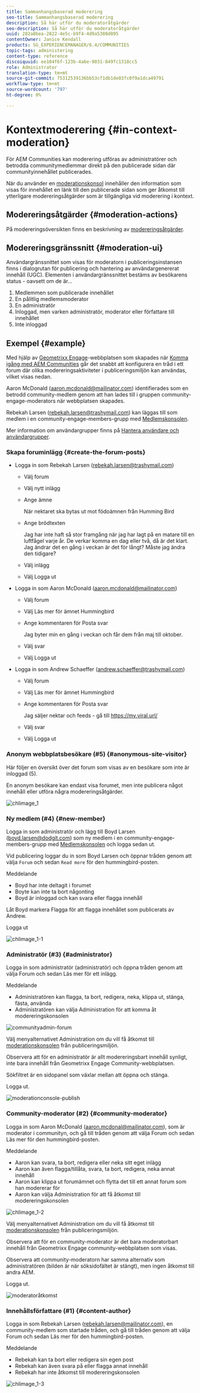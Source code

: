 ```yaml
---
title: Sammanhangsbaserad moderering
seo-title: Sammanhangsbaserad moderering
description: Så här utför du moderatoråtgärder
seo-description: Så här utför du moderatoråtgärder
uuid: 282a8bea-2822-4e5c-b9f4-4d9a5380d895
contentOwner: Janice Kendall
products: SG_EXPERIENCEMANAGER/6.4/COMMUNITIES
topic-tags: administering
content-type: reference
discoiquuid: ee104f6f-123b-4a6e-9031-849fc1318cc5
role: Administrator
translation-type: tm+mt
source-git-commit: 75312539136bb53cf1db1de03fc0f9a1dca49791
workflow-type: tm+mt
source-wordcount: '797'
ht-degree: 0%

---
```



# Kontextmoderering {#in-context-moderation}

För AEM Communities kan moderering utföras av administratörer och betrodda communitymedlemmar direkt på den publicerade sidan där communityinnehållet publicerades.

När du använder en [moderationskonsol](moderation.md) innehåller den information som visas för innehållet en länk till den publicerade sidan som ger åtkomst till ytterligare modereringsåtgärder som är tillgängliga vid moderering i kontext.

## Modereringsåtgärder {#moderation-actions}

På modereringsöversikten finns en beskrivning av [modereringsåtgärder](moderate-ugc.md#moderation-actions).

## Modereringsgränssnitt {#moderation-ui}

Användargränssnittet som visas för moderatorn i publiceringsinstansen finns i dialogrutan för publicering och hantering av användargenererat innehåll (UGC). Elementen i användargränssnittet bestäms av besökarens status - oavsett om de är...

1. Medlemmen som publicerade innehållet
1. En pålitlig medlemsmoderator
1. En administratör
1. Inloggad, men varken administratör, moderator eller författare till innehållet
1. Inte inloggad

## Exempel {#example}

Med hjälp av [Geometrixx Engage](http://localhost:4503/content/sites/engage/en.html)-webbplatsen som skapades när [Komma igång med AEM Communities](getting-started.md) går det snabbt att konfigurera en tråd i ett forum där olika modereringsaktiviteter i publiceringsmiljön kan användas, vilket visas nedan.

Aaron McDonald (aaron.mcdonald@mailinator.com) identifierades som en betrodd community-medlem genom att han lades till i gruppen community-engage-moderators när webbplatsen skapades.

Rebekah Larsen (rebekah.larsen@trashymail.com) kan läggas till som medlem i en community-engage-members-grupp med [Medlemskonsolen](members.md).

Mer information om användargrupper finns på [Hantera användare och användargrupper](users.md).

### Skapa foruminlägg {#create-the-forum-posts}

* Logga in som Rebekah Larsen (rebekah.larsen@trashymail.com)

   * Välj forum
   * Välj nytt inlägg
   * Ange ämne

      När nektaret ska bytas ut mot födoämnen från Humming Bird

   * Ange brödtexten

      Jag har inte haft så stor framgång när jag har lagt på en matare till en luftfågel varje år. De verkar komma en dag eller två, då är det klart. Jag ändrar det en gång i veckan är det för långt? Måste jag ändra den tidigare?
   * Välj inlägg
   * Välj Logga ut

* Logga in som Aaron McDonald (aaron.mcdonald@mailinator.com)

   * Välj forum
   * Välj Läs mer för ämnet Hummingbird
   * Ange kommentaren för Posta svar

      Jag byter min en gång i veckan och får dem från maj till oktober.

   * Välj svar
   * Välj Logga ut

* Logga in som Andrew Schaeffer (andrew.schaeffer@trashymail.com)

   * Välj forum
   * Välj Läs mer för ämnet Hummingbird
   * Ange kommentaren för Posta svar

      Jag säljer nektar och feeds - gå till https://my.viral.url/

   * Välj svar
   * Välj Logga ut

### Anonym webbplatsbesökare (#5) {#anonymous-site-visitor}

Här följer en översikt över det forum som visas av en besökare som inte är inloggad (5).

En anonym besökare kan endast visa forumet, men inte publicera något innehåll eller utföra några modereringsåtgärder.

![chlimage_1](assets/chlimage_1.png)

### Ny medlem (#4) {#new-member}

Logga in som administratör och lägg till Boyd Larsen (boyd.larsen@dodgit.com) som ny medlem i en community-engage-members-grupp med [Medlemskonsolen](members.md) och logga sedan ut.

Vid publicering loggar du in som Boyd Larsen och öppnar tråden genom att välja `Forum` och sedan `Read more` för den hummingbird-posten.

Meddelande

* Boyd har inte deltagit i forumet
* Boyte kan inte ta bort någonting
* Boyd är inloggad och kan svara eller flagga innehåll

Låt Boyd markera Flagga för att flagga innehållet som publicerats av Andrew.

Logga ut

![chlimage_1-1](assets/chlimage_1-1.png)

### Administratör (#3) {#administrator}

Logga in som administratör (administratör) och öppna tråden genom att välja Forum och sedan Läs mer för ett inlägg.

Meddelande

* Administratören kan flagga, ta bort, redigera, neka, klippa ut, stänga, fästa, använda
* Administratören kan välja Administration för att komma åt modereringskonsolen

![communityadmin-forum](assets/communityadmin-forum.png)

Välj menyalternativet Administration om du vill få åtkomst till [moderationskonsolen](moderation.md) från publiceringsmiljön.

Observera att för en administratör är allt modereringsbart innehåll synligt, inte bara innehåll från Geometrixx Engage Community-webbplatsen.

Sökfiltret är en sidopanel som växlar mellan att öppna och stänga.

Logga ut.

![moderationconsole-publish](assets/moderationconsole-publish.png)

### Community-moderator (#2) {#community-moderator}

Logga in som Aaron McDonald (aaron.mcdonal@mailinator.com), som är moderator i communityn, och gå till tråden genom att välja Forum och sedan Läs mer för den hummingbird-posten.

Meddelande

* Aaron kan svara, ta bort, redigera eller neka sitt eget inlägg
* Aaron kan även flagga/tillåta, svara, ta bort, redigera, neka annat innehåll
* Aaron kan klippa ut forumämnet och flytta det till ett annat forum som han modererar för
* Aaron kan välja Administration för att få åtkomst till modereringskonsolen

![chlimage_1-2](assets/chlimage_1-2.png)

Välj menyalternativet Administration om du vill få åtkomst till [moderationskonsolen](moderation.md) från publiceringsmiljön.

Observera att för en community-moderator är det bara moderatorbart innehåll från Geometrixx Engage community-webbplatsen som visas.

Observera att community-moderatorn har samma alternativ som administratören (bilden är när söksidofältet är stängt), men ingen åtkomst till andra AEM.

Logga ut.

![moderatoråtkomst](assets/moderatoraccess.png)

### Innehållsförfattare (#1) {#content-author}

Logga in som Rebekah Larsen (rebekah.larsen@mailinator.com), en community-medlem som startade tråden, och gå till tråden genom att välja Forum och sedan Läs mer för den hummingbird-posten.

Meddelande

* Rebekah kan ta bort eller redigera sin egen post
* Rebekah kan även svara på eller flagga annat innehåll
* Rebekah har inte åtkomst till modereringskonsolen

![chlimage_1-3](assets/chlimage_1-3.png)

